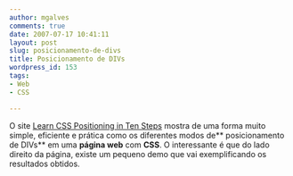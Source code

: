 ```yaml
---
author: mgalves
comments: true
date: 2007-07-17 10:41:11
layout: post
slug: posicionamento-de-divs
title: Posicionamento de DIVs
wordpress_id: 153
tags:
- Web
- CSS

---
```


O site [ Learn CSS Positioning in Ten Steps](http://www.barelyfitz.com/screencast/html-training/css/positioning/) mostra de uma forma muito simple, eficiente e prática como os diferentes modos de** posicionamento de DIVs** em uma **página web** com **CSS**. O interessante é que do lado direito da página, existe um pequeno demo que vai exemplificando os resultados obtidos.
